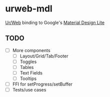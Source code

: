 # urweb-mdl
[Ur/Web](http://www.impredicative.com/ur/) binding to Google's [Material Design Lite](http://www.getmdl.io/)

## TODO
- [ ] More components
  - [ ] Layout/Grid/Tab/Footer
  - [ ] Toggles
  - [ ] Tables
  - [ ] Text Fields
  - [ ] Tooltips
- [ ] FFI for setProgress/setBuffer
- [ ] Tests/use cases
